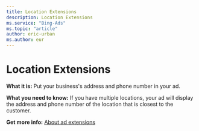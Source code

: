 ```yaml
---
title: Location Extensions
description: Location Extensions
ms.service: "Bing-Ads"
ms.topic: "article"
author: eric-urban
ms.author: eur
---
```


# Location Extensions

**What it is:**  Put your business's address and phone number in your ad.

**What you need to know:**  If you have multiple locations, your ad will display the address and phone number of the location that is closest to the customer.

**Get more info:**  [About ad extensions](../hlp_BA_CONC_AboutAdExtensions.md)


